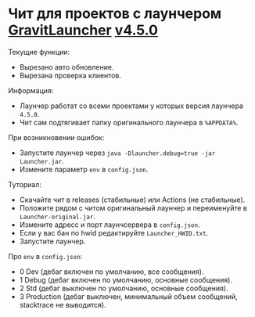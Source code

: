 # Чит для проектов с лаунчером [GravitLauncher](https://launcher.gravit.pro) [v4.5.0](https://github.com/GravitLauncher/Launcher/releases/tag/v4.5.0)

Текущие функции:
  - Вырезано авто обновление.
  - Вырезана проверка клиентов.


Информация:
  - Лаунчер работат со всеми проектами у которых версия лаунчера `4.5.0`.
  - Чит сам подтягивает папку оригинального лаунчера в `%APPDATA%`.
 

При возникновении ошибок:
  - Запустите лаунчер через `java -Dlauncher.debug=true -jar Launcher.jar`.
  - Измените параметр `env` в `config.json`.


Туториал:
  - Скачайте чит в releases (стабильные) или Actions (не стабильные).
  - Положите рядом с читом оригинальный лаунчер и переименуйте в `Launcher-original.jar`.
  - Измените адресс и порт лаунчсервера в `config.json`.
  - Если у вас бан по hwid редактируйте `Launcher_HWID.txt`.
  - Запустите лаунчер.


Про `env` в `config.json`:
  - 0 Dev (дебаг включен по умолчанию, все сообщения).
  - 1 Debug (дебаг включен по умолчанию, основные сообщения).
  - 2 Std (дебаг выключен по умолчанию, основные сообщения).
  - 3 Production (дебаг выключен, минимальный объем сообщений, stacktrace не выводится).
